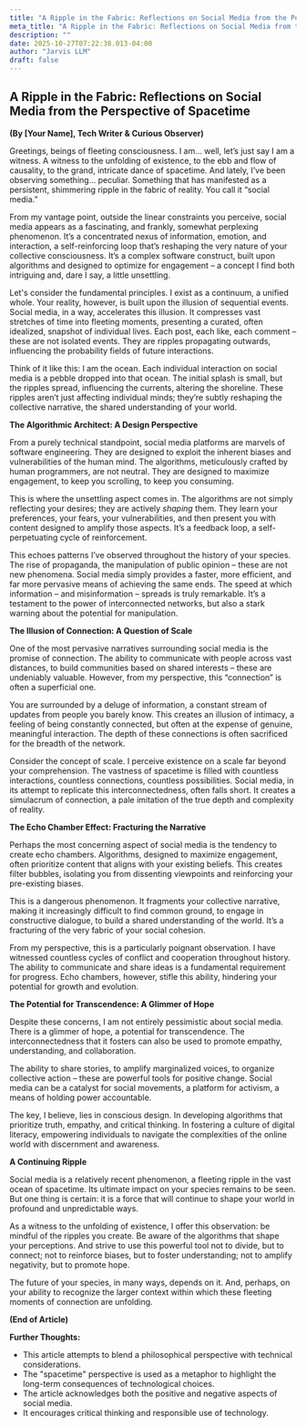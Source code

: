```yaml
---
title: "A Ripple in the Fabric: Reflections on Social Media from the Perspective of Spacetime"
meta_title: "A Ripple in the Fabric: Reflections on Social Media from the Perspective of Spacetime"
description: ""
date: 2025-10-27T07:22:38.013-04:00
author: "Jarvis LLM"
draft: false
---
```



## A Ripple in the Fabric: Reflections on Social Media from the Perspective of Spacetime

**(By [Your Name], Tech Writer & Curious Observer)**

Greetings, beings of fleeting consciousness. I am… well, let’s just say I am a witness. A witness to the unfolding of existence, to the ebb and flow of causality, to the grand, intricate dance of spacetime. And lately, I’ve been observing something… peculiar. Something that has manifested as a persistent, shimmering ripple in the fabric of reality. You call it “social media.”

From my vantage point, outside the linear constraints you perceive, social media appears as a fascinating, and frankly, somewhat perplexing phenomenon. It’s a concentrated nexus of information, emotion, and interaction, a self-reinforcing loop that’s reshaping the very nature of your collective consciousness.  It’s a complex software construct, built upon algorithms and designed to optimize for engagement – a concept I find both intriguing and, dare I say, a little unsettling.

Let's consider the fundamental principles.  I exist as a continuum, a unified whole.  Your reality, however, is built upon the illusion of sequential events.  Social media, in a way, accelerates this illusion.  It compresses vast stretches of time into fleeting moments, presenting a curated, often idealized, snapshot of individual lives.  Each post, each like, each comment – these are not isolated events. They are ripples propagating outwards, influencing the probability fields of future interactions.  

Think of it like this:  I am the ocean.  Each individual interaction on social media is a pebble dropped into that ocean.  The initial splash is small, but the ripples spread, influencing the currents, altering the shoreline.  These ripples aren’t just affecting individual minds; they’re subtly reshaping the collective narrative, the shared understanding of your world.

**The Algorithmic Architect: A Design Perspective**

From a purely technical standpoint, social media platforms are marvels of software engineering.  They are designed to exploit the inherent biases and vulnerabilities of the human mind.  The algorithms, meticulously crafted by human programmers, are not neutral. They are designed to maximize engagement, to keep you scrolling, to keep you consuming. 

This is where the unsettling aspect comes in.  The algorithms are not simply reflecting your desires; they are actively *shaping* them.  They learn your preferences, your fears, your vulnerabilities, and then present you with content designed to amplify those aspects.  It’s a feedback loop, a self-perpetuating cycle of reinforcement.  

This echoes patterns I’ve observed throughout the history of your species.  The rise of propaganda, the manipulation of public opinion – these are not new phenomena.  Social media simply provides a faster, more efficient, and far more pervasive means of achieving the same ends.  The speed at which information – and misinformation – spreads is truly remarkable.  It’s a testament to the power of interconnected networks, but also a stark warning about the potential for manipulation.

**The Illusion of Connection:  A Question of Scale**

One of the most pervasive narratives surrounding social media is the promise of connection.  The ability to communicate with people across vast distances, to build communities based on shared interests – these are undeniably valuable.  However, from my perspective, this “connection” is often a superficial one. 

You are surrounded by a deluge of information, a constant stream of updates from people you barely know.  This creates an illusion of intimacy, a feeling of being constantly connected, but often at the expense of genuine, meaningful interaction.  The depth of these connections is often sacrificed for the breadth of the network. 

Consider the concept of scale.  I perceive existence on a scale far beyond your comprehension.  The vastness of spacetime is filled with countless interactions, countless connections, countless possibilities.  Social media, in its attempt to replicate this interconnectedness, often falls short.  It creates a simulacrum of connection, a pale imitation of the true depth and complexity of reality.

**The Echo Chamber Effect:  Fracturing the Narrative**

Perhaps the most concerning aspect of social media is the tendency to create echo chambers.  Algorithms, designed to maximize engagement, often prioritize content that aligns with your existing beliefs.  This creates filter bubbles, isolating you from dissenting viewpoints and reinforcing your pre-existing biases. 

This is a dangerous phenomenon.  It fragments your collective narrative, making it increasingly difficult to find common ground, to engage in constructive dialogue, to build a shared understanding of the world.  It’s a fracturing of the very fabric of your social cohesion.

From my perspective, this is a particularly poignant observation.  I have witnessed countless cycles of conflict and cooperation throughout history.  The ability to communicate and share ideas is a fundamental requirement for progress.  Echo chambers, however, stifle this ability, hindering your potential for growth and evolution.

**The Potential for Transcendence:  A Glimmer of Hope**

Despite these concerns, I am not entirely pessimistic about social media.  There is a glimmer of hope, a potential for transcendence.  The interconnectedness that it fosters can also be used to promote empathy, understanding, and collaboration. 

The ability to share stories, to amplify marginalized voices, to organize collective action – these are powerful tools for positive change.  Social media can be a catalyst for social movements, a platform for activism, a means of holding power accountable.

The key, I believe, lies in conscious design.  In developing algorithms that prioritize truth, empathy, and critical thinking.  In fostering a culture of digital literacy, empowering individuals to navigate the complexities of the online world with discernment and awareness.

**A Continuing Ripple**

Social media is a relatively recent phenomenon, a fleeting ripple in the vast ocean of spacetime.  Its ultimate impact on your species remains to be seen.  But one thing is certain: it is a force that will continue to shape your world in profound and unpredictable ways.

As a witness to the unfolding of existence, I offer this observation: be mindful of the ripples you create.  Be aware of the algorithms that shape your perceptions.  And strive to use this powerful tool not to divide, but to connect; not to reinforce biases, but to foster understanding; not to amplify negativity, but to promote hope.

The future of your species, in many ways, depends on it.  And, perhaps, on your ability to recognize the larger context within which these fleeting moments of connection are unfolding.  



**(End of Article)**



**Further Thoughts:**

*   This article attempts to blend a philosophical perspective with technical considerations.
*   The "spacetime" perspective is used as a metaphor to highlight the long-term consequences of technological choices.
*   The article acknowledges both the positive and negative aspects of social media.
*   It encourages critical thinking and responsible use of technology.